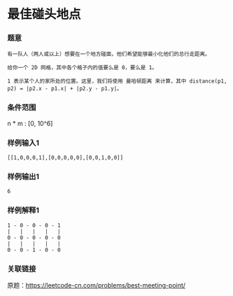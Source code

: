 # 最佳碰头地点

### 题意

```
有一队人（两人或以上）想要在一个地方碰面，他们希望能够最小化他们的总行走距离。

给你一个 2D 网格，其中各个格子内的值要么是 0，要么是 1。

1 表示某个人的家所处的位置。这里，我们将使用 曼哈顿距离 来计算，其中 distance(p1, p2) = |p2.x - p1.x| + |p2.y - p1.y|。
```

### 条件范围

n * m : [0, 10^6]

### 样例输入1
```
[[1,0,0,0,1],[0,0,0,0,0],[0,0,1,0,0]]
```
### 样例输出1
```
6
```
### 样例解释1
```
1 - 0 - 0 - 0 - 1
|   |   |   |   |
0 - 0 - 0 - 0 - 0
|   |   |   |   |
0 - 0 - 1 - 0 - 0
```
### 关联链接
原题：https://leetcode-cn.com/problems/best-meeting-point/
